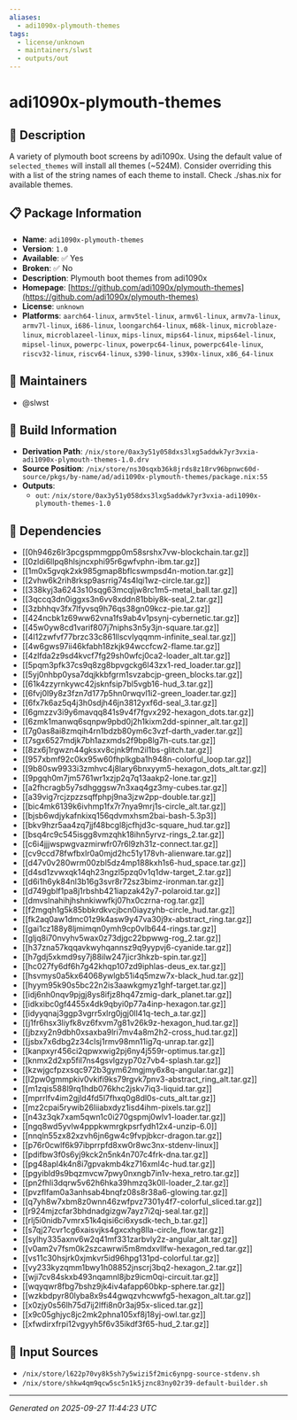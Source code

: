 ```yaml
---
aliases:
  - adi1090x-plymouth-themes
tags:
  - license/unknown
  - maintainers/slwst
  - outputs/out
---
```


# adi1090x-plymouth-themes

## 📝 Description

A variety of plymouth boot screens by adi1090x.  Using the default value
of `selected_themes` will install all themes (~524M).  Consider overriding
this with a list of the string names of each theme to install.  Check
./shas.nix for available themes.


## 📋 Package Information

- **Name**: `adi1090x-plymouth-themes`
- **Version**: `1.0`
- **Available**: ✅ Yes
- **Broken**: ✅ No
- **Description**: Plymouth boot themes from adi1090x
- **Homepage**: [https://github.com/adi1090x/plymouth-themes](https://github.com/adi1090x/plymouth-themes)
- **License**: `unknown`
- **Platforms**: `aarch64-linux`, `armv5tel-linux`, `armv6l-linux`, `armv7a-linux`, `armv7l-linux`, `i686-linux`, `loongarch64-linux`, `m68k-linux`, `microblaze-linux`, `microblazeel-linux`, `mips-linux`, `mips64-linux`, `mips64el-linux`, `mipsel-linux`, `powerpc-linux`, `powerpc64-linux`, `powerpc64le-linux`, `riscv32-linux`, `riscv64-linux`, `s390-linux`, `s390x-linux`, `x86_64-linux`
## 👥 Maintainers

- @slwst


## 🔧 Build Information

- **Derivation Path**: `/nix/store/0ax3y51y058dxs3lxg5addwk7yr3vxia-adi1090x-plymouth-themes-1.0.drv`
- **Source Position**: `/nix/store/ns30sqxb36k8jrds8z18rv96bpnwc60d-source/pkgs/by-name/ad/adi1090x-plymouth-themes/package.nix:55`
- **Outputs**:
  - `out`:  `/nix/store/0ax3y51y058dxs3lxg5addwk7yr3vxia-adi1090x-plymouth-themes-1.0`

## 🔗 Dependencies

- [[0h946z6lr3pcgspmmgpp0m58srshx7vw-blockchain.tar.gz]]
- [[0zldi6llpq8hlsjncxphi95r6gwfvphn-ibm.tar.gz]]
- [[1m0x5gvqk2xk985gmap8bflcswmpsd4n-motion.tar.gz]]
- [[2vhw6k2rih8rksp9asrrig74s4lqi1wz-circle.tar.gz]]
- [[338kyj3a6243s10sqg63mcqljw8rc1m5-metal_ball.tar.gz]]
- [[3qccq3dn0iggxs3n6vv8xddn81bbiy8k-seal_2.tar.gz]]
- [[3zbhhqv3fx7lfyvsq9h76qs38gn09kcz-pie.tar.gz]]
- [[424ncbk1z69ww62vna1fs9ab4v1psynj-cybernetic.tar.gz]]
- [[45w0yw8cd1varif807j7niphs3n5y3jn-square.tar.gz]]
- [[4l12zwfvf77brzc33c861llscvlyqqmm-infinite_seal.tar.gz]]
- [[4w6gws97ii46kfabh18zkjk94wccfcw2-flame.tar.gz]]
- [[4zlfda2z9sd4kvcf7fg29sh0wfcj0ca2-loader_alt.tar.gz]]
- [[5pqm3pfk37cs9q8zg8bpvgckg6l43zx1-red_loader.tar.gz]]
- [[5yj0nhbp0ysa7dqjkkbfgrm1svzabcjp-green_blocks.tar.gz]]
- [[61k4zzyrnkywc42jsknfsip7bl5vgb16-hud_3.tar.gz]]
- [[6fvj0l9y8z3fzn7d177p5hn0rwqvl1i2-green_loader.tar.gz]]
- [[6fx7k6az5q4j3h0sdjh46jn3812yxf6d-seal_3.tar.gz]]
- [[6gmzzv3i9y6mavqq841s9v4f7fgvx292-hexagon_dots.tar.gz]]
- [[6zmk1manwq6sqnpw9pbd0j2h1kixm2dd-spinner_alt.tar.gz]]
- [[7g0as8ai8zmqih4rn1bdzb80ym6c3vzf-darth_vader.tar.gz]]
- [[7sgx6527mdjk7bh1azxmds2f9bp8lg7h-cuts.tar.gz]]
- [[8zx6j1rgwzn44gksxv8cjnk9fm2il1bs-glitch.tar.gz]]
- [[957xbmf92c0kx95w60fhplkgba1h948n-colorful_loop.tar.gz]]
- [[9b80sw9933i3zmhvc4j8lary6bnxyym5-hexagon_dots_alt.tar.gz]]
- [[9pgqh0m7jm5761wr1xzjp2q7q13aakp2-lone.tar.gz]]
- [[a2fhcragb5y7sdhgggsw7n3xaq4gz3my-cubes.tar.gz]]
- [[a39vig7rcjzpzzsqffphpj9na3jzw2pp-double.tar.gz]]
- [[bic4mk6139k6ivhmp1fx7r7nya9mrj1s-circle_alt.tar.gz]]
- [[bjsb6wdjykafnkixq156qdvmxhsm2bai-bash-5.3p3]]
- [[bkv9hzr5aa4zq7jjf48bcgl8jcfhjd3c-square_hud.tar.gz]]
- [[bsq4rc9c545isgg8vmzqhk18ihn5yrvz-rings_2.tar.gz]]
- [[c6i4jjjwspwgvazmirwfr07r6l9zh31z-connect.tar.gz]]
- [[cv9ccd78fwfbxlr0a0mjd2hc51y178vh-alienware.tar.gz]]
- [[d47v0v280wrm00zbl5dz4mp188kxh1s6-hud_space.tar.gz]]
- [[d4sd1zvwxqk14qh23ngzl5pzq0v1q1dw-target_2.tar.gz]]
- [[d6i1h6yk84nl3b16g3svr8r72sz3bimz-ironman.tar.gz]]
- [[d749gblf1pa8j1rbshb421iapzak42y7-polaroid.tar.gz]]
- [[dmvslnahihjhshnkiwwfkj07hx0czrna-rog.tar.gz]]
- [[f2mgqh1g5k85bbkrdkvcjbcn0iayzyhb-circle_hud.tar.gz]]
- [[fk2aq0aw1dmc01z9k4asw9y47va30j9x-abstract_ring.tar.gz]]
- [[gai1cz188y8ljmimqn0ymh9cp0vlb644-rings.tar.gz]]
- [[gljq8i70nvyhv5wax0z73djgc22bpwwg-rog_2.tar.gz]]
- [[h37zna57kqqavkwyhqannsz9q9yypvj6-cyanide.tar.gz]]
- [[h7gdj5xkmd9sy7j88ilw247jicr3hkzb-spin.tar.gz]]
- [[hc027fy6df6h7g42khqp107zd9iphlas-deus_ex.tar.gz]]
- [[hsvmys0a5kx64068ywlgb51i4q5mzw7x-black_hud.tar.gz]]
- [[hyym95k90s5bc22n2is3aawkgmyz1ghf-target.tar.gz]]
- [[idj6nh0nqv9pjgj8ys8ifjz8hq47zmig-dark_planet.tar.gz]]
- [[idkxibc0gf4455x4dk9qbyi0p77a4inp-hexagon.tar.gz]]
- [[idyyqnaj3ggp3vgrr5xlrg0jgj0ll41q-tech_a.tar.gz]]
- [[j1fr6hsx3liyfk8vz6fxvm7g81v26k9z-hexagon_hud.tar.gz]]
- [[jbzxy2n9dbh0xsaxba9lri7mv4a8m2h2-cross_hud.tar.gz]]
- [[jsbx7x6dbg2z34clsj1rmv98mn11ig7q-unrap.tar.gz]]
- [[kanpxyr456ci2qpwxwig2pj6ny4j559r-optimus.tar.gz]]
- [[knmx2d2xp5fil7ns4gsvlgzyp70z7vb4-splash.tar.gz]]
- [[kzwjgcfpzxsqc972b3gym62mgjmy6x8q-angular.tar.gz]]
- [[l2pw0gmmpkiv0vkifi9ks79rgvk7pnv3-abstract_ring_alt.tar.gz]]
- [[m1zqis588l9rq1hdb076khc2jskv7iq3-liquid.tar.gz]]
- [[mprrlfv4im2gjld4fd5l7fhxq0g8dl0s-cuts_alt.tar.gz]]
- [[mz2cpai5rywib26liiabxdyz1isd4ihm-pixels.tar.gz]]
- [[n43z3qk7xam5qwn1c0i270gspmj0wlv1-loader.tar.gz]]
- [[ngq8wd5yvlw4pppkwmrgkpsrfydh12x4-unzip-6.0]]
- [[nnqln55zx82xzvh6jn6gw4c9fvpjbkcr-dragon.tar.gz]]
- [[p76r0cwlf6k97ibprrpfd8xw0r8wc3nx-stdenv-linux]]
- [[pdifbw3f0s6yj9kck2n5nk4n707c4frk-dna.tar.gz]]
- [[pg48apl4k4n8i7gpvakmb4kz716xml4c-hud.tar.gz]]
- [[pgyibld9s9bqzmvcw7pwy0nxngb7in1v-hexa_retro.tar.gz]]
- [[pn2fhli3dqrw5v62h6hka39hmzq3k0ll-loader_2.tar.gz]]
- [[pvzflfam0a3anhsab4bnqfz08s8r38a6-glowing.tar.gz]]
- [[q7yh8w7xbm8z0wnn46zwfpvz7301y4f7-colorful_sliced.tar.gz]]
- [[r924mjzcfar3bhdnadgizgw7ayz7i2qj-seal.tar.gz]]
- [[rlj5i0nidb7vmrx51k4qisi6ci6xysdk-tech_b.tar.gz]]
- [[s7qj27cvr1cg6xaisvjks4gxcxhg8lla-circle_flow.tar.gz]]
- [[sylhy335axnv6w2q41mf331zarbvly2z-angular_alt.tar.gz]]
- [[v0am2v7fsm0k2szcawrwi5m8mdxvllfw-hexagon_red.tar.gz]]
- [[vs11c30hsjrk0xjmkvr5id96hpg131pd-colorful.tar.gz]]
- [[vy233kyzqmm1bwy1h08852jnscrj3bq2-hexagon_2.tar.gz]]
- [[wji7cv84skxb493nqamnl8jbz9icm0qi-circuit.tar.gz]]
- [[wqyqwr8fbg7bshz9jk4iv4afapp60bkp-sphere.tar.gz]]
- [[wzkbdpyr80lyba8x9s44gwqzvhcwwfg5-hexagon_alt.tar.gz]]
- [[x0zjy0s56lh75d7ij2lffi8n0r3aj95x-sliced.tar.gz]]
- [[x9c05ghjyc8jc2mk2phna105xf8j18yj-owl.tar.gz]]
- [[xfwdirxfrpi12vgyyh5f6v35ikdf3f65-hud_2.tar.gz]]

## 📁 Input Sources

- `/nix/store/l622p70vy8k5sh7y5wizi5f2mic6ynpg-source-stdenv.sh`
- `/nix/store/shkw4qm9qcw5sc5n1k5jznc83ny02r39-default-builder.sh`

---
*Generated on 2025-09-27 11:44:23 UTC*
